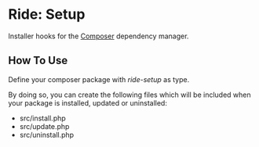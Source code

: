 # Ride: Setup

Installer hooks for the [Composer](http://getcomposer.org) dependency manager.

## How To Use

Define your composer package with _ride-setup_ as type.

By doing so, you can create the following files which will be included when your package is installed, updated or uninstalled:

* src/install.php
* src/update.php
* src/uninstall.php 
